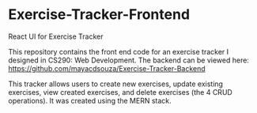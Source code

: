 # Exercise-Tracker-Frontend
React UI for Exercise Tracker

This repository contains the front end code for an exercise tracker I designed in CS290: Web Development. The backend can be viewed here: https://github.com/mayacdsouza/Exercise-Tracker-Backend

This tracker allows users to create new exercises, update existing exercises, view created exercises, and delete exercises (the 4 CRUD operations). It was created using the MERN stack.

